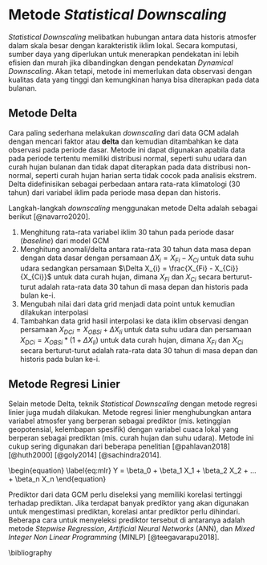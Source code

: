 # Metode *Statistical Downscaling*

*Statistical Downscaling* melibatkan hubungan antara data historis atmosfer dalam skala besar dengan karakteristik iklim lokal. Secara komputasi, sumber daya yang diperlukan untuk menerapkan pendekatan ini lebih efisien dan murah jika dibandingkan dengan pendekatan *Dynamical Downscaling*. Akan tetapi, metode ini memerlukan data observasi dengan kualitas data yang tinggi dan kemungkinan hanya bisa diterapkan pada data bulanan.    

## Metode Delta

Cara paling sederhana melakukan *downscaling* dari data GCM adalah dengan mencari faktor atau **delta** dan kemudian ditambahkan ke data observasi pada periode dasar. Metode ini dapat digunakan apabila data pada periode tertentu memiliki distribusi normal, seperti suhu udara dan curah hujan bulanan dan tidak dapat diterapkan pada data distribusi non-normal, seperti curah hujan harian serta tidak cocok pada analisis ekstrem. Delta didefinisikan sebagai perbedaan antara rata-rata klimatologi (30 tahun) dari variabel iklim pada periode masa depan dan historis. 

Langkah-langkah *downscaling* menggunakan metode Delta adalah sebagai berikut [@navarro2020].

1. Menghitung rata-rata variabel iklim 30 tahun pada periode dasar (*baseline*) dari model GCM
2. Menghitung anomali/delta antara rata-rata 30 tahun data masa depan dengan data dasar dengan persamaan $\Delta X_{i} = X_{Fi} - X_{Ci}$ untuk data suhu udara 
sedangkan persamaan $\Delta X_{i} = \frac{X_{Fi} - X_{Ci}}{X_{Ci}}$ untuk data curah hujan, dimana $X_{Fi}$ dan $X_{Ci}$ secara berturut-turut adalah rata-rata data 30 tahun di masa depan dan historis pada bulan ke-i. 
3. Mengubah nilai dari data grid menjadi data point untuk kemudian dilakukan interpolasi
4. Tambahkan data grid hasil interpolasi ke data iklim observasi dengan persamaan $X_{DCi} = X_{OBSi} + \Delta X_{Ii}$ untuk data suhu udara dan persamaan $X_{DCi} = X_{OBSi} * (1 + \Delta X_{Ii})$ untuk data curah hujan, dimana $X_{Fi}$ dan $X_{Ci}$ secara berturut-turut adalah rata-rata data 30 tahun di masa depan dan historis pada bulan ke-i. 

## Metode Regresi Linier 

Selain metode Delta, teknik *Statistical Downscaling* dengan metode regresi linier juga mudah dilakukan. Metode regresi linier menghubungkan antara variabel atmosfer yang berperan sebagai prediktor (mis. ketinggian geopotensial, kelembapan spesifik) dengan variabel cuaca lokal yang berperan sebagai prediktan (mis. curah hujan dan suhu udara). Metode ini cukup sering digunakan dari beberapa penelitian [@pahlavan2018] [@huth2000] [@goly2014] [@sachindra2014].

\begin{equation} \label{eq:mlr}
  Y = \beta_0 + \beta_1 X_1 + \beta_2 X_2 + ... + \beta_n X_n 
\end{equation}

Prediktor dari data GCM perlu diseleksi yang memiliki korelasi tertinggi terhadap prediktan. Jika terdapat banyak prediktor yang akan digunakan untuk mengestimasi prediktan, korelasi antar prediktor perlu dihindari. Beberapa cara untuk menyeleksi prediktor tersebut di antaranya adalah metode *Stepwise Regression*, *Artificial Neural Networks* (ANN), dan *Mixed Integer Non Linear Programming* (MINLP) [@teegavarapu2018]. 

\bibliography